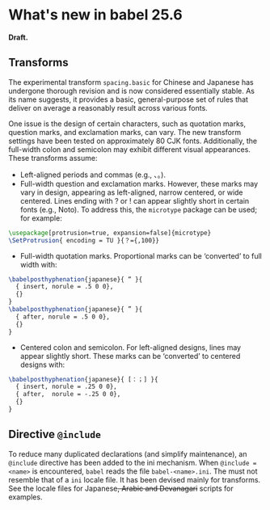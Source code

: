 # What's new in babel 25.6

**Draft.**

## Transforms

The experimental transform `spacing.basic` for Chinese and Japanese has
undergone thorough revision and is now considered essentially stable.
As its name suggests, it provides a basic, general-purpose set of rules
that deliver on average a reasonably result across various fonts.

One issue is the design of certain characters, such as quotation
marks, question marks, and exclamation marks, can vary. The new
transform settings have been tested on approximately 80 CJK fonts.
Additionally, the full-width colon and semicolon may exhibit different
visual appearances. These transforms assume:

* Left-aligned periods and commas (e.g., 、。).
* Full-width question and exclamation marks. However, these marks may
  vary in design, appearing as left-aligned, narrow centered, or wide
  centered. Lines ending with ? or ! can appear slightly short in
  certain fonts (e.g., Noto). To address this, the `microtype` package
  can be used; for example:
```tex
\usepackage[protrusion=true, expansion=false]{microtype}
\SetProtrusion{ encoding = TU }{？={,100}}
```
* Full-width quotation marks. Proportional marks can be ‘converted’
to full width with:
```tex
\babelposthyphenation{japanese}{ “ }{
  { insert, norule = .5 0 0},
  {}
}
\babelposthyphenation{japanese}{ ” }{
  { after, norule = .5 0 0},
  {}
}
```
* Centered colon and semicolon. For left-aligned designs, lines may
  appear slightly short. These marks can be ‘converted’ to centered
  designs with:
```tex
\babelposthyphenation{japanese}{ [：；] }{
  { insert, norule = .25 0 0},
  { after,  norule = -.25 0 0},
  {}
}
```

## Directive `@include` 

To reduce many duplicated declarations (and simplify maintenance), an
`@include` directive has been added to the ini mechanism. When
`@include = <name>` is encountered, `babel` reads the file
`babel-<name>.ini`. The <name> must not resemble that of a `ini` locale
file. It has been devised mainly for transforms. See the locale files
for Japanese<del>, Arabic and Devanagari</del> scripts for examples.
